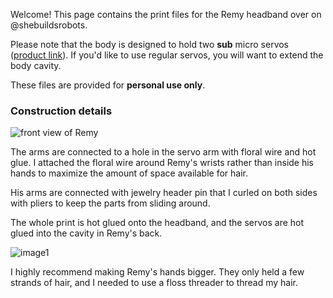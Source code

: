 Welcome! This page contains the print files for the Remy headband over on @shebuildsrobots. 

Please note that the body is designed to hold two **sub** micro servos ([product link](https://www.adafruit.com/product/2201?gad_source=1&gclid=Cj0KCQjw05i4BhDiARIsAB_2wfC17199SVDxq3_MIeB0UkOc8Iscu5J9I9oaFmnuSxfnjpYNY158c8UaAplYEALw_wcB)). If you'd like to use regular servos, you will want to extend the body cavity.

These files are provided for **personal use only**.

### Construction details 


![front view of Remy](https://github.com/user-attachments/assets/00a7092f-5438-4805-b4a0-58ddd19e37e2)

The arms are connected to a hole in the servo arm with floral wire and hot glue. I attached the floral wire around Remy's wrists rather than inside his hands to maximize the amount of space available for hair. 

His arms are connected with jewelry header pin that I curled on both sides with pliers to keep the parts from sliding around.

The whole print is hot glued onto the headband, and the servos are hot glued into the cavity in Remy's back.

![image1](https://github.com/user-attachments/assets/e9e93205-a979-41ee-9a77-7b0bb360eb56)

I highly recommend making Remy's hands bigger. They only held a few strands of hair, and I needed to use a floss threader to thread my hair.





